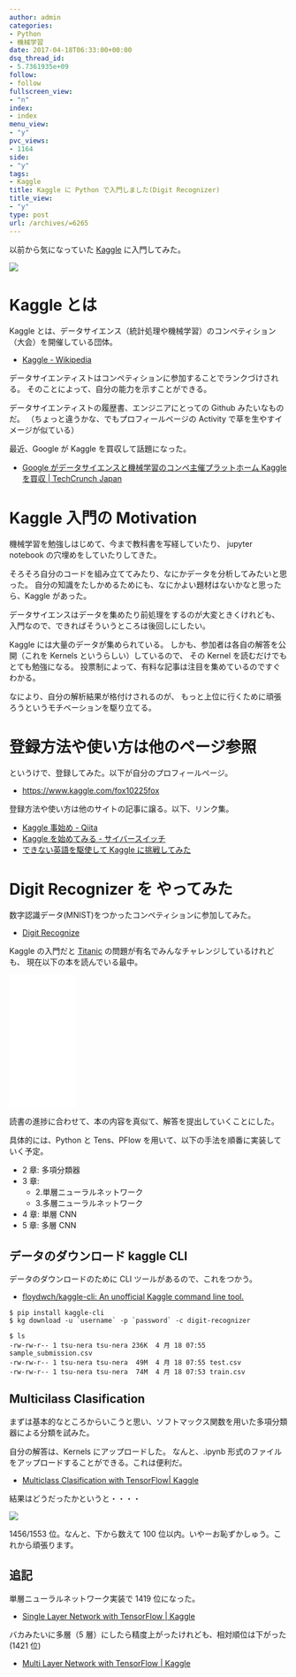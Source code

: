```yaml
---
author: admin
categories:
- Python
- 機械学習
date: 2017-04-18T06:33:00+00:00
dsq_thread_id:
- 5.7361935e+09
follow:
- follow
fullscreen_view:
- "n"
index:
- index
menu_view:
- "y"
pvc_views:
- 1164
side:
- "y"
tags:
- Kaggle
title: Kaggle に Python で入門しました(Digit Recognizer)
title_view:
- "y"
type: post
url: /archives/=6265
---
```


以前から気になっていた [Kaggle](https://www.kaggle.com/)
に入門してみた。

![](./../img/Kaggle_logo.png)

Kaggle とは
===========

Kaggle
とは、データサイエンス（統計処理や機械学習）のコンペティション（大会）を開催している団体。

-   [Kaggle - Wikipedia](https://ja.wikipedia.org/wiki/Kaggle)

データサイエンティストはコンペティションに参加することでランクづけされる。
そのことによって、自分の能力を示すことができる。

データサイエンティストの履歴書、エンジニアにとっての Github
みたいなものだ。 （ちょっと違うかな、でもプロフィールページの Activity
で草を生やすイメージが似ている）

最近、Google が Kaggle を買収して話題になった。

-   [Google がデータサイエンスと機械学習のコンペ主催プラットホーム
    Kaggle を買収 | TechCrunch
    Japan](https://jp.techcrunch.com/2017/03/09/20170307google-is-acquiring-data-science-community-kaggle/)

Kaggle 入門の Motivation
========================

機械学習を勉強しはじめて、今まで教科書を写経していたり、 jupyter
notebook の穴埋めをしていたりしてきた。

そろそろ自分のコードを組み立ててみたり、なにかデータを分析してみたいと思った。
自分の知識をたしかめるためにも、なにかよい題材はないかなと思ったら、Kaggle
があった。

データサイエンスはデータを集めたり前処理をするのが大変ときくけれども、
入門なので、できればそういうところは後回しにしたい。

Kaggle には大量のデータが集められている。
しかも、参加者は各自の解答を公開（これを Kernels
というらしい）しているので、 その Kernel
を読むだけでもとても勉強になる。
投票制によって、有料な記事は注目を集めているのですぐわかる。

なにより、自分の解析結果が格付けされるのが、
もっと上位に行くために頑張ろうというモチベーションを駆り立てる。

登録方法や使い方は他のページ参照
================================

というけで、登録してみた。以下が自分のプロフィールページ。

-   <https://www.kaggle.com/fox10225fox>

登録方法や使い方は他のサイトの記事に譲る。以下、リンク集。

-   [Kaggle 事始め -
    Qiita](https://qiita.com/taka4sato/items/802c494fdebeaa7f43b7)
-   [Kaggle を始めてみる -
    サイバースイッチ](https://spitta8823.hatenablog.com/entry/2016/03/07/025359)
-   [できない英語を駆使して Kaggle
    に挑戦してみた](https://www.slideshare.net/KeisukeTokuda/kaggle-39911398)

Digit Recognizer を やってみた
==============================

数字認識データ(MNIST)をつかったコンペティションに参加してみた。

-   [Digit Recognize](https://www.kaggle.com/c/digit-recognizer)

Kaggle の入門だと [Titanic](https://www.kaggle.com/c/titanic)
の問題が有名でみんなチャレンジしているけれども、
現在以下の本を読んでいる最中。

<iframe style="width:120px;height:240px;" marginwidth="0" marginheight="0" scrolling="no" frameborder="0" src="//rcm-fe.amazon-adsystem.com/e/cm?lt1=_blank&bc1=000000&IS2=1&bg1=FFFFFF&fc1=000000&lc1=0000FF&t=fox10225fox-22&o=9&p=8&l=as4&m=amazon&f=ifr&ref=as_ss_li_til&asins=B01MAWJJOW&linkId=7a787811c026ccfc8dc294c668b5523e"></iframe>

読書の進捗に合わせて、本の内容を真似て、解答を提出していくことにした。

具体的には、Python と Tens、PFlow
を用いて、以下の手法を順番に実装していく予定。

-   2 章: 多項分類器
-   3 章:
    -   2.単層ニューラルネットワーク
    -   3.多層ニューラルネットワーク
-   4 章: 単層 CNN
-   5 章: 多層 CNN

データのダウンロード kaggle CLI
-------------------------------

データのダウンロードのために CLI ツールがあるので、これをつかう。

-   [floydwch/kaggle-cli: An unofficial Kaggle command line
    tool.](https://github.com/floydwch/kaggle-cli)

``` {.bash}
$ pip install kaggle-cli
$ kg download -u `username` -p `password` -c digit-recognizer
```

``` {.bash}
$ ls
-rw-rw-r-- 1 tsu-nera tsu-nera 236K  4 月 18 07:55 sample_submission.csv
-rw-rw-r-- 1 tsu-nera tsu-nera  49M  4 月 18 07:55 test.csv
-rw-rw-r-- 1 tsu-nera tsu-nera  74M  4 月 18 07:53 train.csv
```

Multicilass Clasification
-------------------------

まずは基本的なところからいこうと思い、ソフトマックス関数を用いた多項分類器による分類を試みた。

自分の解答は、Kernels にアップロードした。 なんと、.ipynb
形式のファイルをアップロードすることができる。これは便利だ。

-   [Multiclass Clasification with TensorFlow|
    Kaggle](https://www.kaggle.com/fox10225fox/digit-recognizer/multiclass-clasification-with-tensorflow)

結果はどうだったかというと・・・・

![](./../img/2017-04-18-152054_302x275_scrot.png)

1456/1553 位。なんと、下から数えて 100
位以内。いやーお恥ずかしゅう。これから頑張ります。

追記
----

単層ニューラルネットワーク実装で 1419 位になった。

-   [Single Layer Network with TensorFlow |
    Kaggle](https://www.kaggle.com/fox10225fox/digit-recognizer/single-layer-network-with-tensorflow)

バカみたいに多層（5
層）にしたら精度上がったけれども、相対順位は下がった(1421 位)

-   [Multi Layer Network with TensorFlow |
    Kaggle](https://www.kaggle.com/fox10225fox/digit-recognizer/multi-layer-network-with-tensorflow/)

